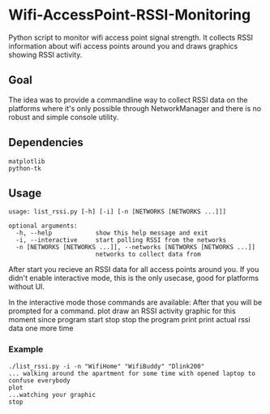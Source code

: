 # Wifi-AccessPoint-RSSI-Monitoring
Python script to monitor wifi access point signal strength. It collects RSSI information about wifi access points around you and draws graphics showing RSSI activity.

## Goal
The idea was to provide a commandline way to collect RSSI data on the platforms where it's only possible through NetworkManager
and there is no robust and simple console utility.

## Dependencies

```
matplotlib
python-tk
```

## Usage

```
usage: list_rssi.py [-h] [-i] [-n [NETWORKS [NETWORKS ...]]]

optional arguments:
  -h, --help            show this help message and exit
  -i, --interactive     start polling RSSI from the networks
  -n [NETWORKS [NETWORKS ...]], --networks [NETWORKS [NETWORKS ...]]
                        networks to collect data from
```

After start you recieve an RSSI data for all access points around you.
If you didn't enable interactive mode, this is the only usecase, good
for platforms without UI.

In the interactive mode those commands are available:
After that you will be prompted for a command.
    plot
        draw an RSSI activity graphic for this moment since program start
    stop
        stop the program
    print
        print actual rssi data one more time

### Example
    ./list_rssi.py -i -n "WifiHome" "WifiBuddy" "Dlink200"
    ... walking around the apartment for some time with opened laptop to confuse everybody
    plot
    ...watching your graphic
    stop
